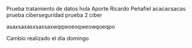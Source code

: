 Prueba tratamiento de datos
hola
Aporte Ricardo Peñafiel 
acacacsacas
prueba ciberseguridad
prueba 2 ciber



asaxsaxasxsaxsaxwqqwoeoqweowqoeqpo 

Cambio realizado el dia domingo

